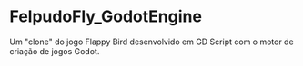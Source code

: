 # FelpudoFly_GodotEngine
Um "clone" do jogo Flappy Bird desenvolvido em GD Script com o motor de criação de jogos Godot.
